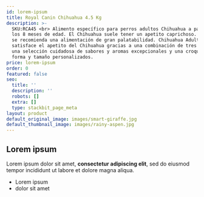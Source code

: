 ```yaml
---
id: lorem-ipsum
title: Royal Canin Chihuahua 4.5 Kg
description: >-
  SKU:RCA45 <br> Alimento específico para perros adultos Chihuahua a partir de
  los 8 meses de edad. El Chihuahua suele tener un apetito caprichoso. Por ello
  se recomienda una alimentación de gran palatabilidad. Chihuahua Adulto
  satisface el apetito del Chihuahua gracias a una combinación de tres factores:
  una selección cuidadosa de sabores y aromas excepcionales y una croqueta con
  forma y tamaño personalizados.
price: lorem-ipsum
order: 0
featured: false
seo:
  title: ''
  description: ''
  robots: []
  extra: []
  type: stackbit_page_meta
layout: product
default_original_image: images/smart-giraffe.jpg
default_thumbnail_image: images/rainy-aspen.jpg
---
```

## Lorem ipsum

Lorem ipsum dolor sit amet, **consectetur adipiscing elit**, sed do eiusmod tempor incididunt ut labore et dolore magna aliqua.

- Lorem ipsum
- dolor sit amet